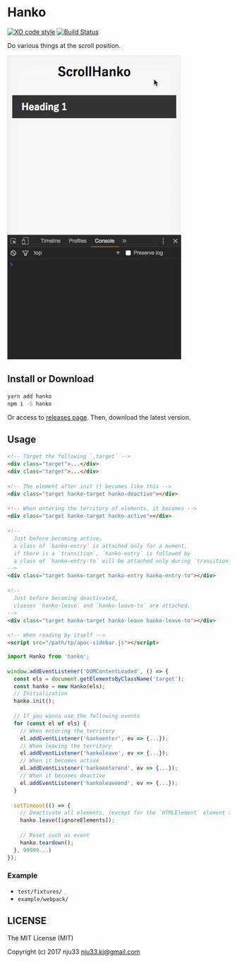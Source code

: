 # Hanko

[![XO code style](https://img.shields.io/badge/code_style-XO-5ed9c7.svg)](https://github.com/sindresorhus/xo)
[![Build Status](https://travis-ci.org/nju33/hanko.svg?branch=master)](https://travis-ci.org/nju33/hanko)

Do various things at the scroll position.

![screenshot](https://github.com/nju33/hanko/raw/master/images/screenshot.gif?raw=true)


## Install or Download

```sh
yarn add hanko
npm i -S hanko
```

Or access to [releases page](https://github.com/nju33/hanko/releases).
Then, download the latest version.

## Usage

```html
<!-- Target the following `.target` -->
<div class="target">...</div>
<div class="target">...</div>

<!-- The element after init () becomes like this -->
<div class="target hanko-target hanko-deactive"></div>

<!-- When entering the territory of elements, it becomes -->
<div class="target hanko-target hanko-active"></div>

<!--
  Just before becoming active,
  a class of `hanko-entry` is attached only for a moment,
  if there is a `transition`, `hanko-entry` is followed by
  a class of `hanko-entry-to` will be attached only during `transition-duration`.
-->
<div class="target hanko-target hanko-entry hanko-entry-to"></div>

<!--
  Just before becoming deactivated,
  classes `hanko-leave` and `hanko-leave-to` are attached.
-->
<div class="target hanko-target hanko-leave hanko-leave-to"></div>

<!-- When reading by itself -->
<script src="/path/tp/apoc-sidebar.js"></script>
```

```js
import Hanko from 'hanko';

window.addEventListener('DOMContentLoaded', () => {
  const els = document.getElementsByClassName('target');
  const hanko = new Hanko(els);
  // Initialization
  hanko.init();

  // If you wanna use the following events
  for (const el of els) {
    // When entering the territory
    el.addEventListener('hankoenter', ev => {...});
    // When leaving the territory
    el.addEventListener('hankoleave', ev => {...});
    // When it becomes active
    el.addEventListener('hankoenterend', ev => {...});
    // When it becomes deactive
    el.addEventListener('hankoleaveend', ev => {...});
  }

  setTimeout(() => {
    // Deactivate all elements. (except for the `HTMLElement` element specified in `inoreElements`)
    hanko.leave([ignoreElements]);

    // Reset such as event
    hanko.teardown();
  }, 99999...)
});
```

### Example

- `test/fixtures/`
- `example/webpack/`

## LICENSE

The MIT License (MIT)

Copyright (c) 2017 nju33 <nju33.ki@gmail.com>

